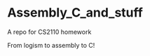 Assembly_C_and_stuff
====================

A repo for CS2110 homework 

From logism to assembly to C!
